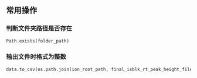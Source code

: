 ## 常用操作

### 判断文件夹路径是否存在

```python
Path.exists(folder_path)
```

### 输出文件时格式为整数

```python
data.to_csv(os.path.join(ion_root_path, final_isblk_rt_peak_height_file), index=False, float_format='%d')
```

